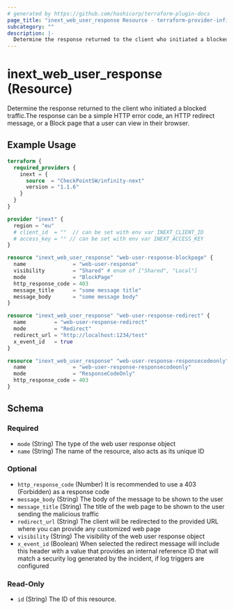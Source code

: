 ```yaml
---
# generated by https://github.com/hashicorp/terraform-plugin-docs
page_title: "inext_web_user_response Resource - terraform-provider-infinity-next"
subcategory: ""
description: |-
  Determine the response returned to the client who initiated a blocked traffic.The response can be a simple HTTP error code, an HTTP redirect message, or a Block page that a user can view in their browser.
---
```


# inext_web_user_response (Resource)

Determine the response returned to the client who initiated a blocked traffic.The response can be a simple HTTP error code, an HTTP redirect message, or a Block page that a user can view in their browser.

## Example Usage

```terraform
terraform {
  required_providers {
    inext = {
      source  = "CheckPointSW/infinity-next"
      version = "1.1.6"
    }
  }
}

provider "inext" {
  region = "eu"
  # client_id  = ""  // can be set with env var INEXT_CLIENT_ID
  # access_key = "" // can be set with env var INEXT_ACCESS_KEY
}

resource "inext_web_user_response" "web-user-response-blockpage" {
  name               = "web-user-response"
  visibility         = "Shared" # enum of ["Shared", "Local"]
  mode               = "BlockPage"
  http_response_code = 403
  message_title      = "some message title"
  message_body       = "some message body"
}

resource "inext_web_user_response" "web-user-response-redirect" {
  name         = "web-user-response-redirect"
  mode         = "Redirect"
  redirect_url = "http://localhost:1234/test"
  x_event_id   = true
}

resource "inext_web_user_response" "web-user-response-responsecodeonly" {
  name               = "web-user-response-responsecodeonly"
  mode               = "ResponseCodeOnly"
  http_response_code = 403
}
```

<!-- schema generated by tfplugindocs -->
## Schema

### Required

- `mode` (String) The type of the web user response object
- `name` (String) The name of the resource, also acts as its unique ID

### Optional

- `http_response_code` (Number) It is recommended to use a 403 (Forbidden) as a response code
- `message_body` (String) The body of the message to be shown to the user
- `message_title` (String) The title of the web page to be shown to the user sending the malicious traffic
- `redirect_url` (String) The client will be redirected to the provided URL where you can provide any customized web page
- `visibility` (String) The visibility of the web user response object
- `x_event_id` (Boolean) When selected the redirect message will include this header with a value that provides an internal reference ID that will match a security log generated by the incident, if log triggers are configured

### Read-Only

- `id` (String) The ID of this resource.


